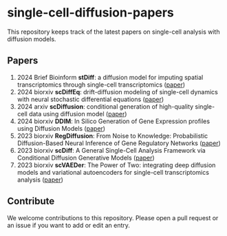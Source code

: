 # single-cell-diffusion-papers
This repository keeps track of the latest papers on single-cell analysis with diffusion models.

## Papers

1. 2024 Brief Bioinform **stDiff**: a diffusion model for imputing spatial transcriptomics through single-cell transcriptomics ([paper](https://www.ncbi.nlm.nih.gov/pmc/articles/PMC11021815/))
1. 2024 biorxiv **scDiffEq**: drift-diffusion modeling of single-cell dynamics with neural stochastic differential equations ([paper](https://www.biorxiv.org/content/10.1101/2023.12.06.570508v1))
1. 2024 arxiv **scDiffusion**: conditional generation of high-quality single-cell data using diffusion model ([paper](https://arxiv.org/abs/2401.03968))
1. 2024 biorxiv **DDIM**: In Silico Generation of Gene Expression profiles using Diffusion Models ([paper](https://www.biorxiv.org/content/10.1101/2024.04.10.588825v1))
1. 2023 biorxiv **RegDiffusion**: From Noise to Knowledge: Probabilistic Diffusion-Based Neural Inference of Gene Regulatory Networks ([paper](https://www.biorxiv.org/content/10.1101/2023.11.05.565675v1))
1. 2023 biorxiv **scDiff**: A General Single-Cell Analysis Framework via Conditional Diffusion Generative Models ([paper](https://www.biorxiv.org/content/10.1101/2023.10.13.562243v1))
1. 2023 biorxiv **scVAEDer**: The Power of Two: integrating deep diffusion models and variational autoencoders for single-cell transcriptomics analysis ([paper](https://www.biorxiv.org/content/10.1101/2023.04.13.536789v1))

## Contribute
We welcome contributions to this repository. Please open a pull request or an issue if you want to add or edit an entry.
